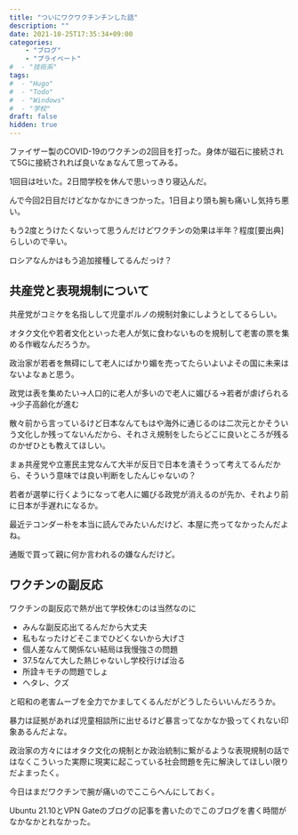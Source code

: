 ```yaml
---
title: "ついにワクワクチンチンした話"
description: ""
date: 2021-10-25T17:35:34+09:00
categories:
    - "ブログ"
    - "プライベート"
#  - "技術系"
tags:
#  - "Hugo"
#  - "Todo"
#  - "Windows"
#  - "学校"
draft: false
hidden: true
---
```


ファイザー製のCOVID-19のワクチンの2回目を打った。身体が磁石に接続されて5Gに接続されれば良いなぁなんて思ってみる。

1回目は吐いた。2日間学校を休んで思いっきり寝込んだ。

んで今回2日目だけどなかなかにきつかった。1日目より頭も腕も痛いし気持ち悪い。

もう2度とうけたくないって思うんだけどワクチンの効果は半年？程度[要出典]らしいので辛い。

ロシアなんかはもう追加接種してるんだっけ？

## 共産党と表現規制について

共産党がコミケを名指しして児童ポルノの規制対象にしようとしてるらしい。

オタク文化や若者文化といった老人が気に食わないものを規制して老害の票を集める作戦なんだろうか。

政治家が若者を無碍にして老人にばかり媚を売ってたらいよいよその国に未来はないよなぁと思う。

政党は表を集めたい→人口的に老人が多いので老人に媚びる→若者が虐げられる→少子高齢化が進む

散々前から言っているけど日本なんてもはや海外に通じるのは二次元とかそういう文化しか残ってないんだから、それさえ規制をしたらどこに良いところが残るのかぜひとも教えてほしい。

まぁ共産党や立憲民主党なんて大半が反日で日本を潰そうって考えてるんだから、そういう意味では良い判断をしたんじゃないの？

若者が選挙に行くようになって老人に媚びる政党が消えるのが先か、それより前に日本が手遅れになるか。

最近テコンダー朴を本当に読んでみたいんだけど、本屋に売ってなかったんだよね。

通販で買って親に何か言われるの嫌なんだけど。

## ワクチンの副反応

ワクチンの副反応で熱が出て学校休むのは当然なのに

-   みんな副反応出てるんだから大丈夫
-   私もなったけどそこまでひどくないから大げさ
-   個人差なんて関係ない結局は我慢強さの問題
-   37.5なんて大した熱じゃないし学校行けば治る
-   所詮キモチの問題でしょ
-   ヘタレ、クズ

と昭和の老害ムーブを全力でかましてくるんだがどうしたらいいんだろうか。

暴力は証拠があれば児童相談所に出せるけど暴言ってなかなか扱ってくれない印象あるんだよな。

政治家の方々にはオタク文化の規制とか政治統制に繋がるような表現規制の話ではなくこういった実際に現実に起こっている社会問題を先に解決してほしい限りだよまったく。

今日はまだワクチンで腕が痛いのでここらへんにしておく。

Ubuntu 21.10とVPN Gateのブログの記事を書いたのでこのブログを書く時間がなかなかとれなかった。
